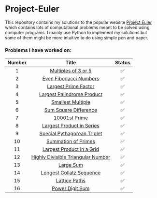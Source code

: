 # Project-Euler

This repository contains my solutions to the popular website [Project Euler](https://projecteuler.net/) which contains lots of computational problems meant to be solved using computer programs.
I mainly use Python to implement my solutions but some of them might be more intuitive to do using simple pen and paper.

### Problems I have worked on:

| Number | Title | Status |
| :------: | :-----: | :------: |
| 1 | [Multiples of 3 or 5](./Python/1.py) | ✅ |
| 2 | [Even Fibonacci Numbers](./Python/2.py) | ✅ |
| 3 | [Largest Prime Factor](./Python/3.py) | ✅ |
| 4 | [Largest Palindrome Product](./Python/4.py) | ✅ |
| 5 | [Smallest Multiple](./Python/5.py) | ✅ |
| 6 | [Sum Square Difference](./Python/6.py) | ✅ |
| 7 | [10001st Prime](./Python/7.py) | ✅ |
| 8 | [Largest Product in Series](./Python/8.py) | ✅ |
| 9 | [Special Pythagorean Triplet](./Python/9.py) | ✅ |
| 10 | [Summation of Primes](./Python/10.py) | ✅ |
| 11 | [Largest Product in a Grid](./Python/11.py) | ✅ |
| 12 | [Highly Divisible Triangular Number](./Python/12.py) | ✅ |
| 13 | [Large Sum](./Python/13.py) | ✅ |
| 14 | [Longest Collatz Sequence](./Python/14.py) | ✅ |
| 15 | [Lattice Paths](./Python/15.py) | ✅ |
| 16 | [Power Digit Sum](./Python/16.py) | ✅ |
